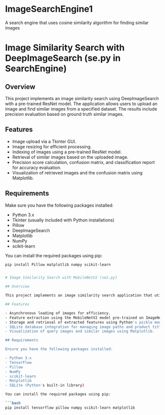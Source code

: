 # ImageSearchEngine1
 A search engine that uses cosine similarity algorithm for finding similar images
 # Image Similarity Search with DeepImageSearch (se.py in SearchEngine)

## Overview

This project implements an image similarity search using DeepImageSearch with a pre-trained ResNet model. The application allows users to upload an image and find similar images from a specified dataset. The results include precision evaluation based on ground truth similar images.

## Features

- Image upload via a Tkinter GUI.
- Image resizing for efficient processing.
- Indexing of images using a pre-trained ResNet model.
- Retrieval of similar images based on the uploaded image.
- Precision score calculation, confusion matrix, and classification report for accuracy evaluation.
- Visualization of retrieved images and the confusion matrix using Matplotlib.

## Requirements

Make sure you have the following packages installed:

- Python 3.x
- Tkinter (usually included with Python installations)
- Pillow
- DeepImageSearch
- Matplotlib
- NumPy
- scikit-learn

You can install the required packages using pip:

```bash
pip install Pillow matplotlib numpy scikit-learn


# Image Similarity Search with MobileNetV2 (se2.py)

## Overview

This project implements an image similarity search application that utilizes the MobileNetV2 model for feature extraction. The application allows users to upload a query image and find similar images from a dataset stored in an SQLite database. The results include the product titles, image URLs, and similarity scores based on cosine similarity.

## Features

- Asynchronous loading of images for efficiency.
- Feature extraction using the MobileNetV2 model pre-trained on ImageNet.
- Storage and retrieval of extracted features using Python's pickle module.
- SQLite database integration for managing image paths and product titles.
- Visualization of query images and similar images using Matplotlib.

## Requirements

Ensure you have the following packages installed:

- Python 3.x
- TensorFlow
- Pillow
- NumPy
- scikit-learn
- Matplotlib
- SQLite (Python's built-in library)

You can install the required packages using pip:

```bash
pip install tensorflow pillow numpy scikit-learn matplotlib


